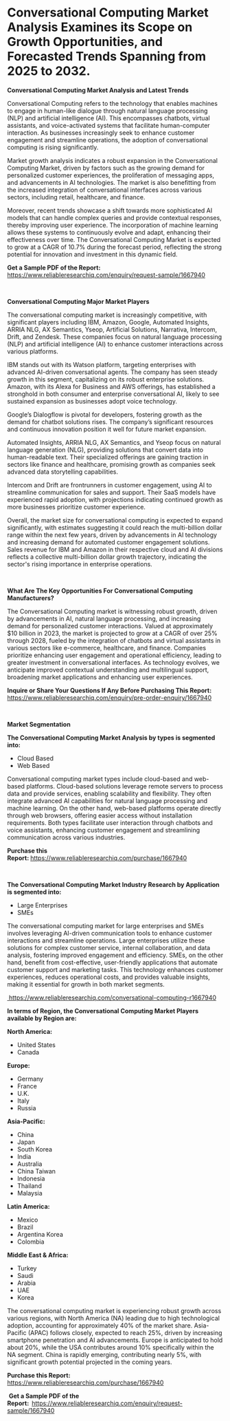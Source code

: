 <p><h1>Conversational Computing Market Analysis Examines its Scope on Growth Opportunities, and Forecasted Trends Spanning from 2025 to 2032.</h1></p><p><strong>Conversational Computing Market Analysis and Latest Trends</strong></p>
<p><p>Conversational Computing refers to the technology that enables machines to engage in human-like dialogue through natural language processing (NLP) and artificial intelligence (AI). This encompasses chatbots, virtual assistants, and voice-activated systems that facilitate human-computer interaction. As businesses increasingly seek to enhance customer engagement and streamline operations, the adoption of conversational computing is rising significantly.</p><p>Market growth analysis indicates a robust expansion in the Conversational Computing Market, driven by factors such as the growing demand for personalized customer experiences, the proliferation of messaging apps, and advancements in AI technologies. The market is also benefitting from the increased integration of conversational interfaces across various sectors, including retail, healthcare, and finance.</p><p>Moreover, recent trends showcase a shift towards more sophisticated AI models that can handle complex queries and provide contextual responses, thereby improving user experience. The incorporation of machine learning allows these systems to continuously evolve and adapt, enhancing their effectiveness over time. The Conversational Computing Market is expected to grow at a CAGR of 10.7% during the forecast period, reflecting the strong potential for innovation and investment in this dynamic field.</p></p>
<p><strong>Get a Sample PDF of the Report:&nbsp;</strong> <a href="https://www.reliableresearchiq.com/enquiry/request-sample/1667940?utm_campaign=99&utm_medium=2&utm_source=Github&utm_content=ia&utm_term=17042025&utm_id=conversational-computing">https://www.reliableresearchiq.com/enquiry/request-sample/1667940</a></p>
<p>&nbsp;</p>
<p><strong>Conversational Computing Major Market Players</strong></p>
<p><p>The conversational computing market is increasingly competitive, with significant players including IBM, Amazon, Google, Automated Insights, ARRIA NLG, AX Semantics, Yseop, Artificial Solutions, Narrativa, Intercom, Drift, and Zendesk. These companies focus on natural language processing (NLP) and artificial intelligence (AI) to enhance customer interactions across various platforms.</p><p>IBM stands out with its Watson platform, targeting enterprises with advanced AI-driven conversational agents. The company has seen steady growth in this segment, capitalizing on its robust enterprise solutions. Amazon, with its Alexa for Business and AWS offerings, has established a stronghold in both consumer and enterprise conversational AI, likely to see sustained expansion as businesses adopt voice technology.</p><p>Google’s Dialogflow is pivotal for developers, fostering growth as the demand for chatbot solutions rises. The company’s significant resources and continuous innovation position it well for future market expansion. </p><p>Automated Insights, ARRIA NLG, AX Semantics, and Yseop focus on natural language generation (NLG), providing solutions that convert data into human-readable text. Their specialized offerings are gaining traction in sectors like finance and healthcare, promising growth as companies seek advanced data storytelling capabilities.</p><p>Intercom and Drift are frontrunners in customer engagement, using AI to streamline communication for sales and support. Their SaaS models have experienced rapid adoption, with projections indicating continued growth as more businesses prioritize customer experience.</p><p>Overall, the market size for conversational computing is expected to expand significantly, with estimates suggesting it could reach the multi-billion dollar range within the next few years, driven by advancements in AI technology and increasing demand for automated customer engagement solutions. Sales revenue for IBM and Amazon in their respective cloud and AI divisions reflects a collective multi-billion dollar growth trajectory, indicating the sector's rising importance in enterprise operations.</p></p>
<p>&nbsp;</p>
<p><strong>What Are The Key Opportunities For Conversational Computing Manufacturers?</strong></p>
<p><p>The Conversational Computing market is witnessing robust growth, driven by advancements in AI, natural language processing, and increasing demand for personalized customer interactions. Valued at approximately $10 billion in 2023, the market is projected to grow at a CAGR of over 25% through 2028, fueled by the integration of chatbots and virtual assistants in various sectors like e-commerce, healthcare, and finance. Companies prioritize enhancing user engagement and operational efficiency, leading to greater investment in conversational interfaces. As technology evolves, we anticipate improved contextual understanding and multilingual support, broadening market applications and enhancing user experiences.</p></p>
<p><strong>Inquire or Share Your Questions If Any Before Purchasing This Report:</strong> <a href="https://www.reliableresearchiq.com/enquiry/pre-order-enquiry/1667940?utm_campaign=99&utm_medium=2&utm_source=Github&utm_content=ia&utm_term=17042025&utm_id=conversational-computing">https://www.reliableresearchiq.com/enquiry/pre-order-enquiry/1667940</a></p>
<p>&nbsp;</p>
<p><strong>Market Segmentation</strong></p>
<p><strong>The Conversational Computing Market Analysis by types is segmented into:</strong></p>
<p><ul><li>Cloud Based</li><li>Web Based</li></ul></p>
<p><p>Conversational computing market types include cloud-based and web-based platforms. Cloud-based solutions leverage remote servers to process data and provide services, enabling scalability and flexibility. They often integrate advanced AI capabilities for natural language processing and machine learning. On the other hand, web-based platforms operate directly through web browsers, offering easier access without installation requirements. Both types facilitate user interaction through chatbots and voice assistants, enhancing customer engagement and streamlining communication across various industries.</p></p>
<p><strong>Purchase this Report:&nbsp;</strong><a href="https://www.reliableresearchiq.com/purchase/1667940?utm_campaign=99&utm_medium=2&utm_source=Github&utm_content=ia&utm_term=17042025&utm_id=conversational-computing">https://www.reliableresearchiq.com/purchase/1667940</a></p>
<p>&nbsp;</p>
<p><strong>The Conversational Computing Market Industry Research by Application is segmented into:</strong></p>
<p><ul><li>Large Enterprises</li><li>SMEs</li></ul></p>
<p><p>The conversational computing market for large enterprises and SMEs involves leveraging AI-driven communication tools to enhance customer interactions and streamline operations. Large enterprises utilize these solutions for complex customer service, internal collaboration, and data analysis, fostering improved engagement and efficiency. SMEs, on the other hand, benefit from cost-effective, user-friendly applications that automate customer support and marketing tasks. This technology enhances customer experiences, reduces operational costs, and provides valuable insights, making it essential for growth in both market segments.</p></p>
<p><a href="https://www.reliableresearchiq.com/conversational-computing-r1667940?utm_campaign=99&utm_medium=2&utm_source=Github&utm_content=ia&utm_term=17042025&utm_id=conversational-computing">&nbsp;https://www.reliableresearchiq.com/conversational-computing-r1667940</a></p>
<p><strong>In terms of Region, the Conversational Computing Market Players available by Region are:</strong></p>
<p>
    <p> <strong> North America: </strong>
        <ul>
            <li>United States</li>
            <li>Canada</li>
        </ul>
        </p> 
    <p> <strong> Europe: </strong>
        <ul>
            <li>Germany</li>
            <li>France</li>
            <li>U.K.</li>
            <li>Italy</li>
            <li>Russia</li>
        </ul>
        </p> 
    <p> <strong> Asia-Pacific: </strong>
        <ul>
            <li>China</li>
            <li>Japan</li>
            <li>South Korea</li>
            <li>India</li>
            <li>Australia</li>
            <li>China Taiwan</li>
            <li>Indonesia</li>
            <li>Thailand</li>
            <li>Malaysia</li>
        </ul>
        </p> 
    <p> <strong> Latin America: </strong>
        <ul>
            <li>Mexico</li>
            <li>Brazil</li>
            <li>Argentina Korea</li>
            <li>Colombia</li>
        </ul>
        </p> 
    <p> <strong> Middle East & Africa: </strong>
        <ul>
            <li>Turkey</li>
            <li>Saudi</li>
            <li>Arabia</li>
            <li>UAE</li>
            <li>Korea</li>
        </ul>
    </p>
    </p>
<p><p>The conversational computing market is experiencing robust growth across various regions, with North America (NA) leading due to high technological adoption, accounting for approximately 40% of the market share. Asia-Pacific (APAC) follows closely, expected to reach 25%, driven by increasing smartphone penetration and AI advancements. Europe is anticipated to hold about 20%, while the USA contributes around 10% specifically within the NA segment. China is rapidly emerging, contributing nearly 5%, with significant growth potential projected in the coming years.</p></p>
<p><strong>Purchase this Report: </strong><a href="https://www.reliableresearchiq.com/purchase/1667940?utm_campaign=99&utm_medium=2&utm_source=Github&utm_content=ia&utm_term=17042025&utm_id=conversational-computing">https://www.reliableresearchiq.com/purchase/1667940</a></p>
<p>&nbsp;<strong>Get a Sample PDF of the Report:&nbsp;&nbsp;</strong><a href="https://www.reliableresearchiq.com/enquiry/request-sample/1667940?utm_campaign=99&utm_medium=2&utm_source=Github&utm_content=ia&utm_term=17042025&utm_id=conversational-computing">https://www.reliableresearchiq.com/enquiry/request-sample/1667940</a></p>
<p><strong></strong></p>
<p><p></p><p></p><p></p></p>